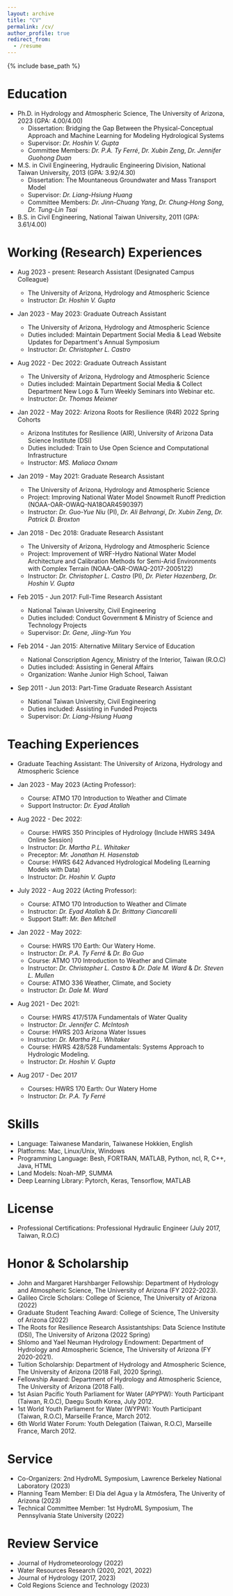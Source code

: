 ```yaml
---
layout: archive
title: "CV"
permalink: /cv/
author_profile: true
redirect_from:
  - /resume
---
```


{% include base_path %}

Education
======
* Ph.D. in Hydrology and Atmospheric Science, The University of Arizona, 2023 (GPA: 4.00/4.00)
  * Dissertation: Bridging the Gap Between the Physical-Conceptual Approach and Machine Learning for Modeling Hydrological Systems
  * Supervisor: *Dr. Hoshin V. Gupta*
  * Committee Members: *Dr. P.A. Ty Ferré*, *Dr. Xubin Zeng*, *Dr. Jennifer Guohong Duan*
* M.S. in Civil Engineering, Hydraulic Engineering Division, National Taiwan University, 2013 (GPA: 3.92/4.30)
  * Dissertation: The Mountaneous Groundwater and Mass Transport Model 
  * Supervisor: *Dr. Liang-Hsiung Huang*
  * Committee Members: *Dr. Jinn-Chuang Yang*, *Dr. Chung‐Hong Song*, *Dr. Tung-Lin Tsai*
* B.S. in Civil Engineering, National Taiwan University, 2011 (GPA: 3.61/4.00)

Working (Research) Experiences
======
* Aug 2023 - present: Research Assistant (Designated Campus Colleague)
  * The University of Arizona, Hydrology and Atmospheric Science
  * Instructor: *Dr. Hoshin V. Gupta*

* Jan 2023 - May 2023: Graduate Outreach Assistant
  * The University of Arizona, Hydrology and Atmospheric Science
  * Duties included: Maintain Department Social Media & Lead Website Updates for Department's Annual Symposium 
  * Instructor: *Dr. Christopher L. Castro*

* Aug 2022 - Dec 2022: Graduate Outreach Assistant
  * The University of Arizona, Hydrology and Atmospheric Science
  * Duties included: Maintain Department Social Media & Collect Department New Logo & Turn Weekly Seminars into Webinar etc.
  * Instructor: *Dr. Thomas Meixner*

* Jan 2022 - May 2022: Arizona Roots for Resilience (R4R) 2022 Spring Cohorts
  * Arizona Institutes for Resilience (AIR), University of Arizona Data Science Institute (DSI)
  * Duties included: Train to Use Open Science and Computational Infrastructure
  * Instructor: *MS. Maliaca Oxnam*

* Jan 2019 - May 2021: Graduate Research Assistant
  * The University of Arizona, Hydrology and Atmospheric Science
  * Project: Improving National Water Model Snowmelt Runoff Prediction (NOAA-OAR-OWAQ-NA18OAR4590397)
  * Instructor: *Dr. Guo-Yue Niu* (PI), *Dr. Ali Behrangi*, *Dr. Xubin Zeng*, *Dr. Patrick D. Broxton*

* Jan 2018 - Dec 2018: Graduate Research Assistant
  * The University of Arizona, Hydrology and Atmospheric Science
  * Project: Improvement of WRF-Hydro National Water Model Architecture and Calibration Methods for Semi-Arid Environments with Complex Terrain (NOAA-OAR-OWAQ-2017-2005122)
  * Instructor: *Dr. Christopher L. Castro* (PI), *Dr. Pieter Hazenberg*, *Dr. Hoshin V. Gupta*

* Feb 2015 - Jun 2017: Full-Time Research Assistant
  * National Taiwan University, Civil Engineering
  * Duties included: Conduct Government & Ministry of Science and Technology Projects
  * Supervisor: *Dr. Gene, Jiing-Yun You*

* Feb 2014 - Jan 2015: Alternative Military Service of Education
  * National Conscription Agency, Ministry of the Interior, Taiwan (R.O.C)
  * Duties included: Assisting in General Affairs
  * Organization: Wanhe Junior High School, Taiwan

* Sep 2011 - Jun 2013: Part-Time Graduate Research Assistant
  * National Taiwan University, Civil Engineering
  * Duties included: Assisting in Funded Projects
  * Supervisor: *Dr. Liang-Hsiung Huang*

Teaching Experiences
======
* Graduate Teaching Assistant: The University of Arizona, Hydrology and Atmospheric Science
* Jan 2023 - May 2023 (Acting Professor): 
  * Course: ATMO 170 Introduction to Weather and Climate
  * Support Instructor: *Dr. Eyad Atallah*

* Aug 2022 - Dec 2022: 
  * Course: HWRS 350 Principles of Hydrology (Include HWRS 349A Online Session)
  * Instructor: *Dr. Martha P.L. Whitaker* 
  * Preceptor: *Mr. Jonathan H. Hasenstab*
  * Course: HWRS 642 Advanced Hydrological Modeling (Learning Models with Data)
  * Instructor: *Dr. Hoshin V. Gupta* 

* July 2022 - Aug 2022 (Acting Professor): 
  * Course: ATMO 170 Introduction to Weather and Climate
  * Instructor: *Dr. Eyad Atallah* & *Dr. Brittany Ciancarelli* 
  * Support Staff: *Mr. Ben Mitchell*

* Jan 2022 - May 2022: 
  * Course: HWRS 170 Earth: Our Watery Home.
  * Instructor: *Dr. P.A. Ty Ferré* & *Dr. Bo Guo*
  * Course: ATMO 170 Introduction to Weather and Climate
  * Instructor: *Dr. Christopher L. Castro* & *Dr. Dale M. Ward* & *Dr. Steven L. Mullen*
  * Course: ATMO 336 Weather, Climate, and Society
  * Instructor: *Dr. Dale M. Ward*

* Aug 2021 - Dec 2021:
  * Course: HWRS 417/517A Fundamentals of Water Quality
  * Instructor: *Dr. Jennifer C. McIntosh*
  * Course: HWRS 203 Arizona Water Issues
  * Instructor: *Dr. Martha P.L. Whitaker*
  * Course: HWRS 428/528 Fundamentals: Systems Approach to Hydrologic Modeling.
  * Instructor: *Dr. Hoshin V. Gupta*

* Aug 2017 - Dec 2017
  * Courses: HWRS 170 Earth: Our Watery Home
  * Instructor: *Dr. P.A. Ty Ferré*

Skills
======
* Language: Taiwanese Mandarin, Taiwanese Hokkien, English 
* Platforms: Mac, Linux/Unix, Windows
* Programming Language: Besh, FORTRAN, MATLAB, Python, ncl, R, C++, Java, HTML
* Land Models: Noah-MP, SUMMA
* Deep Learning Library: Pytorch, Keras, Tensorflow, MATLAB

License
======
* Professional Certifications: Professional Hydraulic Engineer (July 2017, Taiwan, R.O.C)

Honor & Scholarship
======
* John and Margaret Harshbarger Fellowship: Department of Hydrology and Atmospheric Science, The University of Arizona (FY 2022-2023).
* Galileo Circle Scholars: College of Science, The University of Arizona (2022)
* Graduate Student Teaching Award: College of Science, The University of Arizona (2022)
* The Roots for Resilience Research Assistantships: Data Science Institute (DSI), The University of Arizona (2022 Spring)
* Shlomo and Yael Neuman Hydrology Endowment: Department of Hydrology and Atmospheric Science, The University of Arizona (FY 2020-2021).
* Tuition Scholarship: Department of Hydrology and Atmospheric Science, The University of Arizona (2018 Fall, 2020 Spring).
* Fellowship Award: Department of Hydrology and Atmospheric Science, The University of Arizona (2018 Fall).
* 1st Asian Pacific Youth Parliament for Water (APYPW): Youth Participant (Taiwan, R.O.C), Daegu South Korea, July 2012.
* 1st World Youth Parliament for Water (WYPW): Youth Participant (Taiwan, R.O.C), Marseille France, March 2012.
* 6th World Water Forum: Youth Delegation (Taiwan, R.O.C), Marseille France, March 2012.
  
Service
======
* Co-Organizers: 2nd HydroML Symposium, Lawrence Berkeley National Laboratory (2023)
* Planning Team Member: El Día del Agua y la Atmósfera, The Univerity of Arizona (2023)
* Technical Committee Member: 1st HydroML Symposium, The Pennsylvania State University (2022)

Review Service
======
* Journal of Hydrometeorology (2022)
* Water Resources Research (2020, 2021, 2022)
* Journal of Hydrology (2017, 2023)
* Cold Regions Science and Technology (2023)
